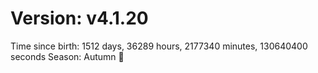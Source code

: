# Version: v4.1.20
Time since birth: 1512 days, 36289 hours, 2177340 minutes, 130640400 seconds
Season: Autumn 🍁
